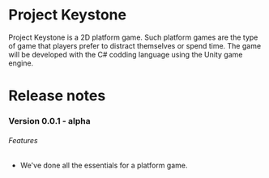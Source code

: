 # Project Keystone

<p>Project Keystone is a 2D platform game. Such platform games are the type of game that players prefer to distract themselves or spend time. The game will be developed with the C# codding language using the Unity game engine.</p>

<h1>Release notes</h1>

<h3>Version 0.0.1 - alpha</h3>

<h6>Features</h6>

<ul>
    <li>We've done all the essentials for a platform game.</li>
</ul>
